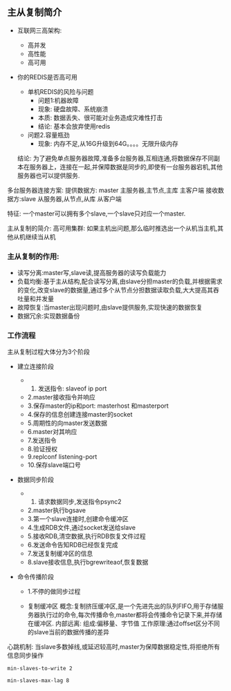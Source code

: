 ## 主从复制简介
- 互联网三高架构:
   - 高并发
   - 高性能
   - 高可用
 
 - 你的REDIS是否高可用
   - 单机REDIS的风险与问题
     - 问题1:机器故障
      - 现象: 硬盘故障、系统崩溃
      - 本质: 数据丢失、很可能对业务造成灾难性打击
      - 结论: 基本会放弃使用redis
    - 问题2.容量瓶劲
      - 现象: 内存不足,从16G升级到64G。。。。无限升级内存
      
    结论: 
    为了避免单点服务器故障,准备多台服务器,互相连通,将数据保存不同副本在服务器上，连接在一起,并保障数据是同步的,即使有一台服务器宕机,其他服务器也可以提供服务.
 
 多台服务器连接方案:
 提供数据方: master
 主服务器,主节点,主库
 主客户端
 接收数据方:slave
 从服务器,从节点,从库
 从客户端
 
特征: 一个master可以拥有多个slave,一个slave只对应一个master.

主从复制的简介:
高可用集群: 如果主机出问题,那么临时推选出一个从机当主机,其他从机继续当从机

### 主从复制的作用:
- 读写分离:master写,slave读,提高服务器的读写负载能力
- 负载均衡:基于主从结构,配合读写分离,由slave分担master的负载,并根据需求的变化,改变slave的数据量,通过多个从节点分担数据读取负载,大大提高其吞吐量和并发量
- 故障恢复:当master出现问题时,由slave提供服务,实现快速的数据恢复
- 数据冗余:实现数据备份


### 工作流程
主从复制过程大体分为3个阶段
 - 建立连接阶段
    - 1. 发送指令: slaveof ip port 
    - 2.master接收指令并响应
    - 3.保存master的ip和port: masterhost 和masterport
    - 4.保存的信息创建连接master的socket
    - 5.周期性的向master发送数据
    - 6.master对其响应
    - 7.发送指令
    - 8.验证授权
    - 9.replconf listening-port <port-number>
    - 10.保存slave端口号
 - 数据同步阶段
    - 1. 请求数据同步,发送指令psync2
    - 2.master执行bgsave
    - 3.第一个slave连接时,创建命令缓冲区
    - 4.生成RDB文件,通过socket发送给slave
    - 5.接收RDB,清空数据,执行RDB恢复文件过程
    - 6.发送命令告知RDB已经恢复完成
    - 7.发送复制缓冲区的信息
    - 8.slave接收信息,执行bgrewriteaof,恢复数据
   
 - 命令传播阶段
    - 1.不停的做同步过程
   
   - 复制缓冲区
    概念:复制挤压缓冲区,是一个先进先出的队列FIFO,用于存储服务器执行过的命令,每次传播命令,master都将会传播命令记录下来,并存储在缓冲区.
    内部远离: 组成:偏移量、字节值  工作原理:通过offset区分不同的slave当前的数据传播的差异
    
    
    
    
  心跳机制:
  当slave多数掉线,或延迟较高时,master为保障数据稳定性,将拒绝所有信息同步操作
  
  ```
  min-slaves-to-write 2
  
  min-slaves-max-lag 8
  
 ```
 
 